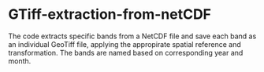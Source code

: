 # GTiff-extraction-from-netCDF
The code extracts specific bands from a NetCDF file and save each band as an individual GeoTiff file, applying the appropirate spatial reference and transformation. The bands are named based on corresponding year and month.
